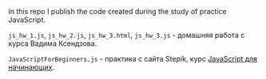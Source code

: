 In this repo I publish the code created during the study of practice JavaScript.

`js_hw_1.js`, `js_hw_2.js`, `js_hw_3.html`, `js_hw_3.js` - домашняя работа с курса Вадима Ксендзова.

`JavaScriptForBeginners.js` - практика с сайта Stepik, курс [JavaScript для начинающих](https://stepik.org/course/2223/promo#toc).
